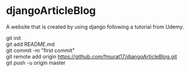 # djangoArticleBlog
A website that is created by using django following a tutorial from Udemy.

git init                                                                                                                                   
git add README.md                                                                                                                       
git commit -m "first commit"                                                                                                               
git remote add origin https://github.com/fmurat17/djangoArticleBlog.git                                                                   
git push -u origin master
